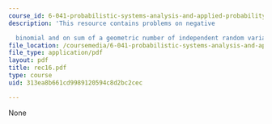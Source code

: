 ```yaml
---
course_id: 6-041-probabilistic-systems-analysis-and-applied-probability-spring-2006
description: 'This resource contains problems on negative

  binomial and on sum of a geometric number of independent random variables.'
file_location: /coursemedia/6-041-probabilistic-systems-analysis-and-applied-probability-spring-2006/313ea8b661cd9989120594c8d2bc2cec_rec16.pdf
file_type: application/pdf
layout: pdf
title: rec16.pdf
type: course
uid: 313ea8b661cd9989120594c8d2bc2cec

---
```

None
